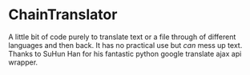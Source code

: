 # ChainTranslator
A little bit of code purely to translate text or a file through of different languages and then back. It has no practical use but _can_ mess up text. Thanks to SuHun Han for his fantastic python google translate ajax api wrapper.
